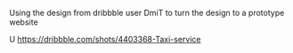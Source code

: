 Using the design from dribbble user DmiT to turn the design to a prototype website

U
https://dribbble.com/shots/4403368-Taxi-service
